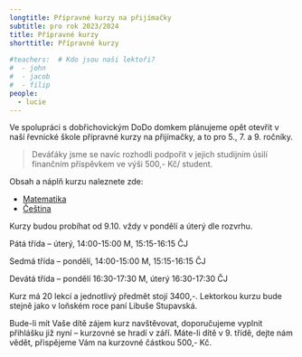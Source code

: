 ```yaml
---
longtitle: Přípravné kurzy na přijímačky
subtitle: pro rok 2023/2024
title: Přípravné kurzy
shorttitle: Přípravné kurzy
      
#teachers:  # Kdo jsou naši lektoři?
#  - john
#  - jacob
#  - filip
people:
  - lucie
---
```

Ve spolupráci s dobřichovickým DoDo domkem plánujeme opět otevřít v naší řevnické škole přípravné kurzy na přijímačky, a to pro 5., 7. a 9. ročníky.

<!--vice-->

> Deváťáky jsme se navíc rozhodli podpořit v jejich studijním úsilí finančním příspěvkem ve výši 500,- Kč/ student.

Obsah a náplň kurzu naleznete zde:
 - [Matematika](https://www.dobrichovickydomek.cz)
 - [Čeština](https://www.dobrichovickydomek.cz)

Kurzy budou probíhat od 9.10. vždy v pondělí a úterý dle rozvrhu. 


Pátá třída – úterý, 14:00-15:00 M, 15:15-16:15 ČJ

Sedmá třída – pondělí, 14:00-15:00 M, 15:15-16:15 ČJ

Devátá třída – pondělí 16:30-17:30 M, úterý 16:30-17:30 ČJ


Kurz má 20 lekcí a jednotlivý předmět stojí 3400,-.
Lektorkou kurzu bude stejně jako v loňském roce paní Libuše Stupavská.

 

Bude-li mít Vaše dítě zájem kurz navštěvovat, doporučujeme vyplnit přihlášku již nyní – kurzovné se hradí v září. Máte-li dítě v 9. třídě, dejte nám vědět, přispějeme Vám na kurzovné částkou 500,- Kč.
